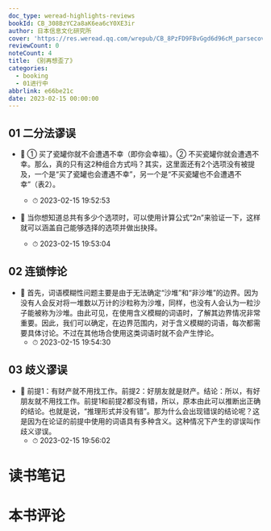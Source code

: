 ```yaml
---
doc_type: weread-highlights-reviews
bookId: CB_308BzYC2a8aK6ea6cY0XE3ir
author: 日本信息文化研究所
cover: 'https://res.weread.qq.com/wrepub/CB_8PzFD9FBvGgd6d96cM_parsecover'
reviewCount: 0
noteCount: 4
title: 《别再想歪了》
categories:
  - booking
  - 01进行中
abbrlink: e66be21c
date: 2023-02-15 00:00:00
---
```



## 01 二分法谬误


- 📌 ① 买了瓷罐你就不会遭遇不幸（即你会幸福）。② 不买瓷罐你就会遭遇不幸。那么，真的只有这2种组合方式吗？其实，这里面还有2个选项没有被提及，一个是“买了瓷罐也会遭遇不幸”，另一个是“不买瓷罐也不会遭遇不幸”（表2）。 
    - ⏱ 2023-02-15 19:52:53 

- 📌 当你想知道总共有多少个选项时，可以使用计算公式“2n”来验证一下，这样就可以涵盖自己能够选择的选项并做出抉择。 
    - ⏱ 2023-02-15 19:53:04 
## 02 连锁悖论


- 📌 首先，词语模糊性问题主要是由于无法确定“沙堆”和“非沙堆”的边界。因为没有人会反对将一堆数以万计的沙粒称为沙堆，同样，也没有人会认为一粒沙子能被称为沙堆。由此可见，在使用含义模糊的词语时，了解其边界情况非常重要。因此，我们可以确定，在边界范围内，对于含义模糊的词语，每次都需要具体讨论。不过在其他场合使用这类词语时就不会产生悖论。 
    - ⏱ 2023-02-15 19:54:30 
## 03 歧义谬误


- 📌 前提1：有财产就不用找工作。前提2：好朋友就是财产。结论：所以，有好朋友就不用找工作。前提1和前提2都没有错，所以，原本由此可以推断出正确的结论。也就是说，“推理形式并没有错”。那为什么会出现错误的结论呢？这是因为在论证的前提中使用的词语具有多种含义。这种情况下产生的谬误叫作歧义谬误。 
    - ⏱ 2023-02-15 19:56:02 

# 读书笔记


# 本书评论
